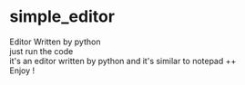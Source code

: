# simple_editor
Editor Written by python<br>
just run the code <br>
it's an editor written by python and it's similar to notepad ++ <br>
Enjoy !<br>
